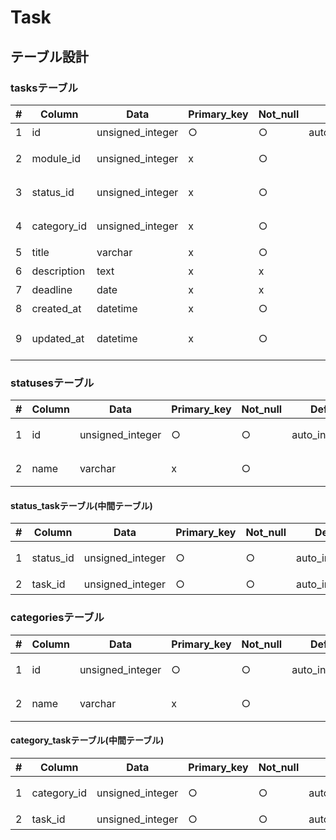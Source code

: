 # Task

## テーブル設計

### tasksテーブル

|#|Column              |Data            |Primary_key|Not_null|Default       |Length                                       |Comment     |
|-|--------------------|----------------|-----------|--------|--------------|---------------------------------------------|------------|
|1|id                  |unsigned_integer|○          |○       |auto_increment|                                             |タスクID    |
|2|module_id           |unsigned_integer|x          |○       |              |                                             |モジュールID|
|3|status_id           |unsigned_integer|x          |○       |              |                                             |ステータスID|
|4|category_id         |unsigned_integer|x          |○       |              |                                             |カテゴリーID|
|5|title               |varchar         |x          |○       |              |255                                          |タイトル    |
|6|description         |text            |x          |x       |              |                                             |説明        |
|7|deadline            |date            |x          |x       |              |                                             |締切日      |
|8|created_at          |datetime        |x          |○       |              |current_timestamp                            |作成日      |
|9|updated_at          |datetime        |x          |○       |              |current_timestamp on update current_timestamp|更新日      |


### statusesテーブル

|#|Column|Data            |Primary_key|Not_null|Default       |Length|Comment     |
|-|------|----------------|-----------|--------|--------------|------|------------|
|1|id    |unsigned_integer|○          |○       |auto_increment|      |ステータスID|
|2|name  |varchar         |x          |○       |              |255   |ステータス名|


#### status_taskテーブル(中間テーブル)

|#|Column   |Data            |Primary_key|Not_null|Default       |Length|Comment     |
|-|---------|----------------|-----------|--------|--------------|------|------------|
|1|status_id|unsigned_integer|○          |○       |auto_increment|      |ステータスID|
|2|task_id  |unsigned_integer|○          |○       |auto_increment|      |タスクID    |


### categoriesテーブル

|#|Column|Data            |Primary_key|Not_null|Default       |Length|Comment     |
|-|------|----------------|-----------|--------|--------------|------|------------|
|1|id    |unsigned_integer|○          |○       |auto_increment|      |カテゴリーID|
|2|name  |varchar         |x          |○       |              |255   |カテゴリ名  |


#### category_taskテーブル(中間テーブル)

|#|Column     |Data            |Primary_key|Not_null|Default       |Length|Comment     |
|-|-----------|----------------|-----------|--------|--------------|------|------------|
|1|category_id|unsigned_integer|○          |○       |auto_increment|      |カテゴリーID|
|2|task_id    |unsigned_integer|○          |○       |auto_increment|      |タスクID    |
